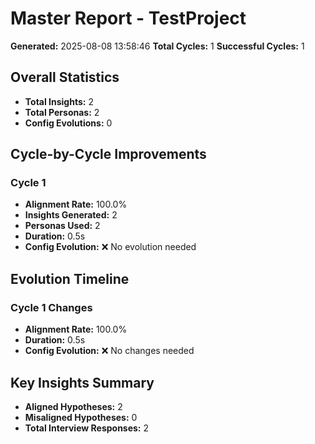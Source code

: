 # Master Report - TestProject

**Generated:** 2025-08-08 13:58:46
**Total Cycles:** 1
**Successful Cycles:** 1

## Overall Statistics

- **Total Insights:** 2
- **Total Personas:** 2
- **Config Evolutions:** 0

## Cycle-by-Cycle Improvements

### Cycle 1

- **Alignment Rate:** 100.0%
- **Insights Generated:** 2
- **Personas Used:** 2
- **Duration:** 0.5s
- **Config Evolution:** ❌ No evolution needed

## Evolution Timeline

### Cycle 1 Changes

- **Alignment Rate:** 100.0%
- **Duration:** 0.5s
- **Config Evolution:** ❌ No changes needed

## Key Insights Summary

- **Aligned Hypotheses:** 2
- **Misaligned Hypotheses:** 0
- **Total Interview Responses:** 2

